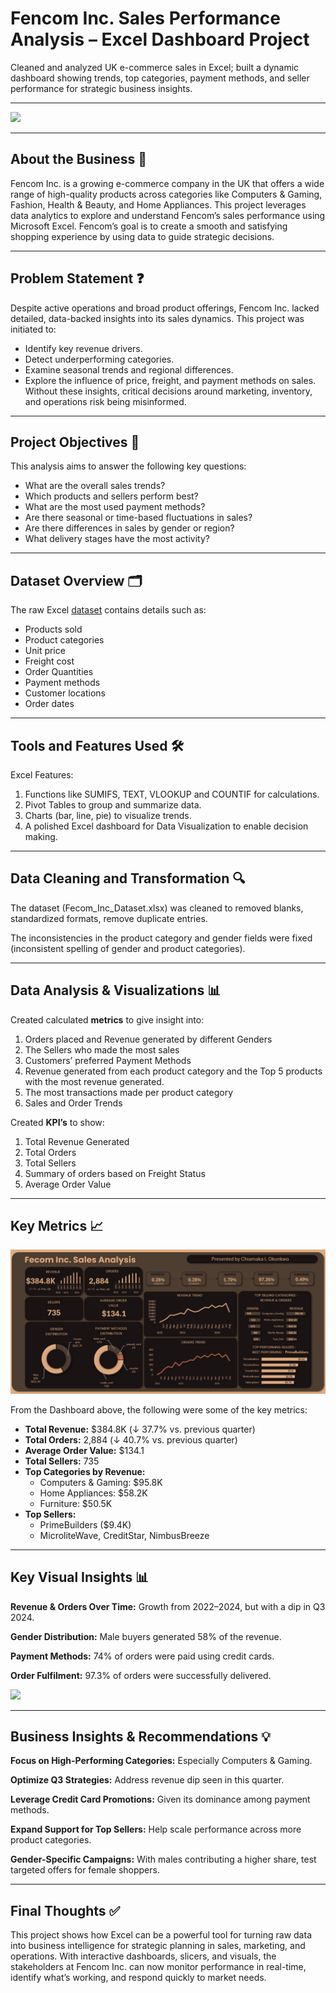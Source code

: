 # Fencom Inc. Sales Performance Analysis – Excel Dashboard Project
Cleaned and analyzed UK e-commerce sales in Excel; built a dynamic dashboard showing trends, top categories, payment methods, and seller performance for strategic business insights.

---

![](furniture-shopping-center.jpg)

---

## About the Business 🏢

Fencom Inc. is a growing e-commerce company in the UK that offers a wide range of high-quality products across categories like Computers & Gaming, Fashion, Health & Beauty, and Home Appliances. This project leverages data analytics to explore and understand Fencom’s sales performance using Microsoft Excel. Fencom’s goal is to create a smooth and satisfying shopping experience by using data to guide strategic decisions.

---

## Problem Statement ❓

Despite active operations and broad product offerings, Fencom Inc. lacked detailed, data-backed insights into its sales dynamics. 
This project was initiated to:
- Identify key revenue drivers.
- Detect underperforming categories.
- Examine seasonal trends and regional differences.
- Explore the influence of price, freight, and payment methods on sales.
Without these insights, critical decisions around marketing, inventory, and operations risk being misinformed.

---

## Project Objectives 🎯

This analysis aims to answer the following key questions:
- What are the overall sales trends?
- Which products and sellers perform best?
- What are the most used payment methods?
- Are there seasonal or time-based fluctuations in sales?
- Are there differences in sales by gender or region?
- What delivery stages have the most activity?

---

## Dataset Overview 🗂️

The raw Excel [dataset](Fencom_Inc_Dataset.xlsx) contains details such as:
- Products sold
- Product categories
- Unit price
- Freight cost 
- Order Quantities 
- Payment methods
- Customer locations
- Order dates

---

## Tools and Features Used 🛠️

Excel Features:
1. Functions like SUMIFS, TEXT, VLOOKUP and COUNTIF for calculations.
2. Pivot Tables to group and summarize data.
3. Charts (bar, line, pie) to visualize trends.
4. A polished Excel dashboard for Data Visualization to enable decision making.

---

## Data Cleaning and Transformation 🔍

The dataset (Fecom_Inc_Dataset.xlsx) was cleaned to removed blanks, standardized formats, remove duplicate entries.

The inconsistencies in the product category and gender fields were fixed (inconsistent spelling of gender and product categories).

---

## Data Analysis & Visualizations 📊

Created calculated **metrics** to give insight into: 
1. Orders placed and Revenue generated by different Genders
2. The Sellers who made the most sales
3. Customers’ preferred Payment Methods
4. Revenue generated from each product category and the Top 5 products with the most revenue generated.
5. The most transactions made per product category
6. Sales and Order Trends

Created **KPI’s** to show:				
1. Total Revenue Generated
2. Total Orders
3. Total Sellers
4. Summary of orders based on Freight Status
5. Average Order Value

---

## Key Metrics 📈

![](Excel_Dashboard.png)

From the Dashboard above, the following were some of the key metrics:
- **Total Revenue:** $384.8K (↓ 37.7% vs. previous quarter)
- **Total Orders:** 2,884 (↓ 40.7% vs. previous quarter)
- **Average Order Value:** $134.1
- **Total Sellers:** 735
- **Top Categories by Revenue:**
  - Computers & Gaming: $95.8K
  - Home Appliances: $58.2K
  - Furniture: $50.5K
- **Top Sellers:**
  - PrimeBuilders ($9.4K)
  - MicroliteWave, CreditStar, NimbusBreeze

---

## Key Visual Insights 📊

**Revenue & Orders Over Time:** Growth from 2022–2024, but with a dip in Q3 2024.

**Gender Distribution:** Male buyers generated 58% of the revenue.

**Payment Methods:** 74% of orders were paid using credit cards.

**Order Fulfilment:** 97.3% of orders were successfully delivered.

![](home-appliance.jpg)

---

## Business Insights & Recommendations 💡

**Focus on High-Performing Categories:** Especially Computers & Gaming.

**Optimize Q3 Strategies:** Address revenue dip seen in this quarter.

**Leverage Credit Card Promotions:** Given its dominance among payment methods.

**Expand Support for Top Sellers:** Help scale performance across more product categories.

**Gender-Specific Campaigns:** With males contributing a higher share, test targeted offers for female shoppers.

---

## Final Thoughts ✅

This project shows how Excel can be a powerful tool for turning raw data into business intelligence for strategic planning in sales, marketing, and operations. 
With interactive dashboards, slicers, and visuals, the stakeholders at Fencom Inc. can now monitor performance in real-time, identify what’s working, and respond quickly to market needs.


